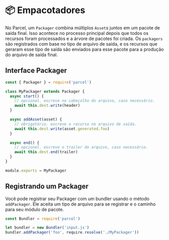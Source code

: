 # 📦 Empacotadores

No Parcel, um `Packager` combina múltiplos `Asset`s juntos em um pacote de saída final. Isso acontece no processo principal depois que todos os recursos foram processados ​​e a árvore de pacotes foi criada. Os `packagers` são registrados com base no tipo de arquivo de saída, e os recursos que geraram esse tipo de saída são enviados para esse pacote para a produção do arquivo de saída final.

## Interface Packager

```javascript
const { Packager } = require('parcel')

class MyPackager extends Packager {
  async start() {
    // opcional. escreve no cabeçalho do arquivo, caso necessário.
    await this.dest.write(header)
  }

  async addAsset(asset) {
    // obrigatório. escreve o recurso no arquivo de saída.
    await this.dest.write(asset.generated.foo)
  }

  async end() {
    // opcional. escreve o trailer do arquivo, caso necessário.
    await this.dest.end(trailer)
  }
}

module.exports = MyPackager
```

## Registrando um Packager

Você pode registrar seu Packager com um bundler usando o método `addPackager`. Ele aceita um tipo de arquivo para se registrar e o caminho para seu módulo de pacote.

```javascript
const Bundler = require('parcel')

let bundler = new Bundler('input.js')
bundler.addPackager('foo', require.resolve('./MyPackager'))
```
